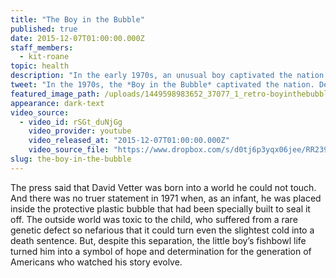 ```yaml
---
title: "The Boy in the Bubble"
published: true
date: 2015-12-07T01:00:00.000Z
staff_members:
  - kit-roane
topic: health
description: "In the early 1970s, an unusual boy captivated the nation. Now, decades later, his story continues to unfold in remarkable ways."
tweet: "In the 1970s, the *Boy in the Bubble* captivated the nation. Decades later his story continues."
featured_image_path: /uploads/1449598983652_37077_1_retro-boyinthebubble.jpg
appearance: dark-text
video_source:
  - video_id: rSGt_duNjGg
    video_provider: youtube
    video_released_at: "2015-12-07T01:00:00.000Z"
    video_source_file: "https://www.dropbox.com/s/d0tj6p3yqx06jee/RR239_RR_MASTER_12_04_2015_BUBBLE-H264_1080p.mov?dl=0"
slug: the-boy-in-the-bubble
---
```


The press said that David Vetter was born into a world he could not touch. And there was no truer statement in 1971 when, as an infant, he was placed inside the protective plastic bubble that had been specially built to seal it off. The outside world was toxic to the child, who suffered from a rare genetic defect so nefarious that it could turn even the slightest cold into a death sentence. But, despite this separation, the little boy’s fishbowl life turned him into a symbol of hope and determination for the generation of Americans who watched his story evolve.

